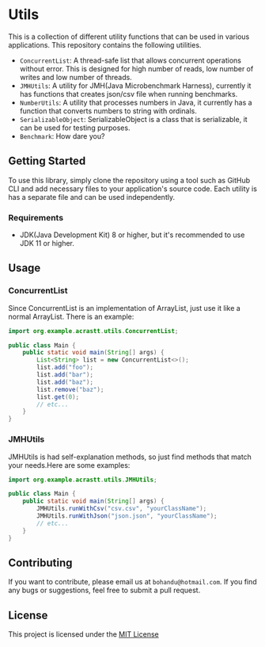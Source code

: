 # Utils

This is a collection of different utility functions that can be used in
various applications. This repository contains the following utilities.

- `ConcurrentList`: A thread-safe list that allows concurrent operations
  without error. This is designed for high number of reads,
  low number of writes and low number of threads.
- `JMHUtils`: A utility for JMH(Java Microbenchmark Harness), currently it has
  functions that creates json/csv file when running benchmarks.
- `NumberUtils`: A utility that processes numbers in Java, it currently has
  a function that converts numbers to string with ordinals.
- `SerializableObject`: SerializableObject is a class that is serializable,
  it can be used for testing purposes.
- `Benchmark`: How dare you?

## Getting Started

To use this library, simply clone the repository using a tool such as GitHub CLI
and add necessary files to your application's source code. Each utility
is has a separate file and can be used independently.

### Requirements

- JDK(Java Development Kit) 8 or higher, but it's recommended to use JDK
  11 or higher.

## Usage

### ConcurrentList

Since ConcurrentList is an implementation of ArrayList, just use it
like a normal ArrayList. There is an example:

```java
import org.example.acrastt.utils.ConcurrentList;

public class Main {
    public static void main(String[] args) {
        List<String> list = new ConcurrentList<>();
        list.add("foo");
        list.add("bar");
        list.add("baz");
        list.remove("baz");
        list.get(0);
        // etc...
    }
}
```

### JMHUtils

JMHUtils is had self-explanation methods, so just find methods that
match your needs.Here are some examples:

```java
import org.example.acrastt.utils.JMHUtils;

public class Main {
    public static void main(String[] args) {
        JMHUtils.runWithCsv("csv.csv", "yourClassName");
        JMHUtils.runWithJson("json.json", "yourClassName");
        // etc...
    }
}
```

## Contributing

If you want to contribute, please email us at `bohandu@hotmail.com`.
If you find any bugs or suggestions, feel free to submit a pull request.

## License

This project is licensed under the [MIT License](LICENSE.txt)